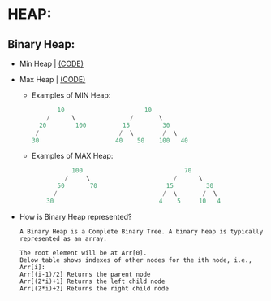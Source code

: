 # HEAP:

## Binary Heap:

* Min Heap | [(CODE)]()
* Max Heap | [(CODE)](https://github.com/Kranthi-Guribilli/DS-Implementations-C/blob/main/Code_Snippets/MaxHeap.c)
  * Examples of MIN Heap:
  
    
     ```c
            10                      10
         /      \               /       \  
       20        100          15         30  
      /                      /  \        /  \
    30                     40    50    100   40
  
    ```
    
   * Examples of MAX Heap:
     ```c
                100                            70
              /     \                       /      \  
            50       70                   15         30  
           /                             /  \       /  \
         30                             4    5     10   4
     ```
 * How is Binary Heap represented?
 
   ```
   A Binary Heap is a Complete Binary Tree. A binary heap is typically represented as an array.

   The root element will be at Arr[0].
   Below table shows indexes of other nodes for the ith node, i.e., Arr[i]:
   Arr[(i-1)/2]	Returns the parent node
   Arr[(2*i)+1]	Returns the left child node
   Arr[(2*i)+2]	Returns the right child node
   ```
    
